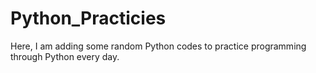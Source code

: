 # Python_Practicies
Here, I am adding some random Python codes to practice programming through Python every day.

